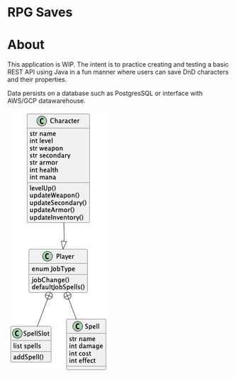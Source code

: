 # RPG Saves

# About

This application is WIP.
The intent is to practice creating and testing a basic REST API using Java in a fun manner where users can save DnD characters and their properties.

Data persists on a database such as PostgresSQL or interface with AWS/GCP datawarehouse.

![Class Diagram](./out/class_diagram/class_diagram.png)
